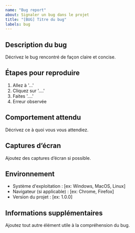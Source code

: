 ```yaml
---
name: "Bug report"
about: Signaler un bug dans le projet
title: "[BUG] Titre du bug"
labels: bug
---
```


## Description du bug

Décrivez le bug rencontré de façon claire et concise.

## Étapes pour reproduire

1. Allez à '...'
2. Cliquez sur '....'
3. Faites '....'
4. Erreur observée

## Comportement attendu

Décrivez ce à quoi vous vous attendiez.

## Captures d’écran

Ajoutez des captures d’écran si possible.

## Environnement

- Système d'exploitation : [ex: Windows, MacOS, Linux]
- Navigateur (si applicable) : [ex: Chrome, Firefox]
- Version du projet : [ex: 1.0.0]

## Informations supplémentaires

Ajoutez tout autre élément utile à la compréhension du bug.
